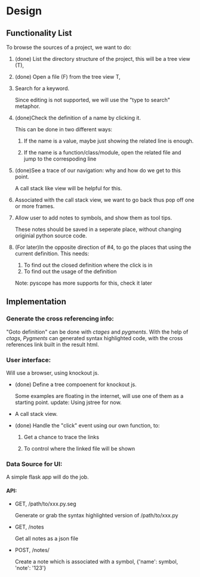 # Design

## Functionality List

To browse the sources of a project, we want to do:

1. (done) List the directory structure of the project, this will be a tree view (T),

2. (done) Open a file (F) from the tree view T,

3. Search for a keyword.

   Since editing is not supported, we will use the "type to search" metaphor.

4. (done)Check the definition of a name by clicking it.

   This can be done in two different ways:

   1. If the name is a value, maybe just showing the related line is enough.

   2. If the name is a function/class/module, open the related file and jump to the correspoding line

5. (done)See a trace of our navigation: why and how do we get to this point.

   A call stack like view will be helpful for this.

6. Associated with the call stack view, we want to go back thus pop off one or more frames.

7. Allow user to add notes to symbols, and show them as tool tips.

   These notes should be saved in a seperate place, without changing originial python source code.

8. (For later)In the opposite direction of #4, to go the places that using the current definition. This needs:

    1. To find out the closed definition where the click is in
    2. To find out the usage of the definition

    Note: pyscope has more supports for this, check it later

## Implementation

### Generate the cross referencing info:

"Goto definition" can be done with *ctages* and *pygments*. With the help of *ctags*, *Pygments* can generated syntax highlighted code, with the cross references link built in the result html.

### User interface:

Will use a browser, using knockout js.

* (done) Define a tree compoenent for knockout js.

    Some examples are floating in the internet, will use one of them as a starting point.
    update: Using jstree for now.

* A call stack view.

* (done) Handle the "click" event using our own function, to:

    1. Get a chance to trace the links

    2. To control where the linked file will be shown

### Data Source for UI:

A simple flask app will do the job.

#### API:

* GET, /path/to/xxx.py.seg

    Generate or grab the syntax highlighted version of /path/to/xxx.py

* GET, /notes

    Get all notes as a json file

* POST, /notes/

    Create a note which is associated with a symbol, {'name': symbol, 'note': '123'}



